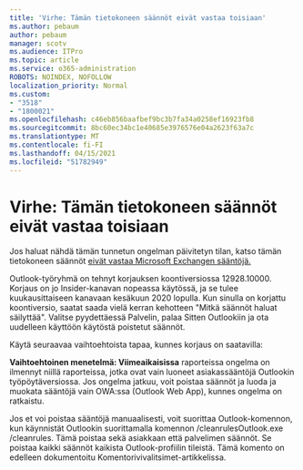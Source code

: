 ```yaml
---
title: 'Virhe: Tämän tietokoneen säännöt eivät vastaa toisiaan'
ms.author: pebaum
author: pebaum
manager: scotv
ms.audience: ITPro
ms.topic: article
ms.service: o365-administration
ROBOTS: NOINDEX, NOFOLLOW
localization_priority: Normal
ms.custom:
- "3518"
- "1800021"
ms.openlocfilehash: c46eb856baafbef9bc3b7fa34a0258ef16923fb8
ms.sourcegitcommit: 8bc60ec34bc1e40685e3976576e04a2623f63a7c
ms.translationtype: MT
ms.contentlocale: fi-FI
ms.lasthandoff: 04/15/2021
ms.locfileid: "51782949"
---
```

# <a name="error-the-rules-on-this-computer-do-not-match"></a>Virhe: Tämän tietokoneen säännöt eivät vastaa toisiaan

Jos haluat nähdä tämän tunnetun ongelman päivitetyn tilan, katso tämän tietokoneen säännöt [eivät vastaa Microsoft Exchangen sääntöjä.](https://support.office.com/article/d032e037-b224-429e-b325-633afde9b5f0)

Outlook-työryhmä on tehnyt korjauksen koontiversiossa 12928.10000. Korjaus on jo Insider-kanavan nopeassa käytössä, ja se tulee kuukausittaiseen kanavaan kesäkuun 2020 lopulla. Kun sinulla on korjattu koontiversio, saatat saada vielä kerran kehotteen "Mitkä säännöt haluat säilyttää". Valitse pyydettäessä Palvelin, palaa Sitten Outlookiin ja ota uudelleen käyttöön käytöstä poistetut säännöt.

Käytä seuraavaa vaihtoehtoista tapaa, kunnes korjaus on saatavilla:

**Vaihtoehtoinen menetelmä: Viimeaikaisissa** raporteissa ongelma on ilmennyt niillä raporteissa, jotka ovat vain luoneet asiakassääntöjä Outlookin työpöytäversiossa. Jos ongelma jatkuu, voit poistaa säännöt ja luoda ja muokata sääntöjä vain OWA:ssa (Outlook Web App), kunnes ongelma on ratkaistu.

Jos et voi poistaa sääntöjä manuaalisesti, voit suorittaa Outlook-komennon, kun käynnistät Outlookin suorittamalla komennon /cleanrulesOutlook.exe /cleanrules. Tämä poistaa sekä asiakkaan että palvelimen säännöt. Se poistaa kaikki säännöt kaikista Outlook-profiilin tileistä. Tämä komento on edelleen dokumentoitu Komentorivivalitsimet-artikkelissa.

